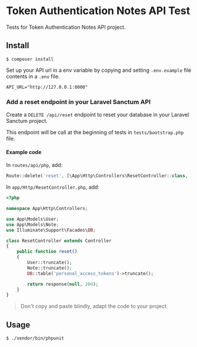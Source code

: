 # Token Authentication Notes API Test

Tests for Token Authentication Notes API project.

## Install

```
$ composer install
```

Set up your API url in a env variable by copying and setting `.env.example` file contents in a `.env` file.

```
API_URL="http://127.0.0.1:8000"
```

### Add a reset endpoint in your Laravel Sanctum API

Create a `DELETE /api/reset` endpoint to reset your database in your Laravel Sanctum project.

This endpoint will be call at the beginning of tests in `tests/bootstrap.php` file.

#### Example code

In `routes/api/php`, add:

```php
Route::delete('reset', [\App\Http\Controllers\ResetController::class, 'reset']);
```

In `app/Http/ResetController.php`, add:

```php
<?php

namespace App\Http\Controllers;

use App\Models\User;
use App\Models\Note;
use Illuminate\Support\Facades\DB;

class ResetController extends Controller
{
    public function reset()
    {
        User::truncate();
        Note::truncate();
        DB::table('personal_access_tokens')->truncate();

        return response(null, 204);
    }
}
```

> Don't copy and paste blindly, adapt the code to your project.

## Usage

```bash
$ ./vendor/bin/phpunit
```

